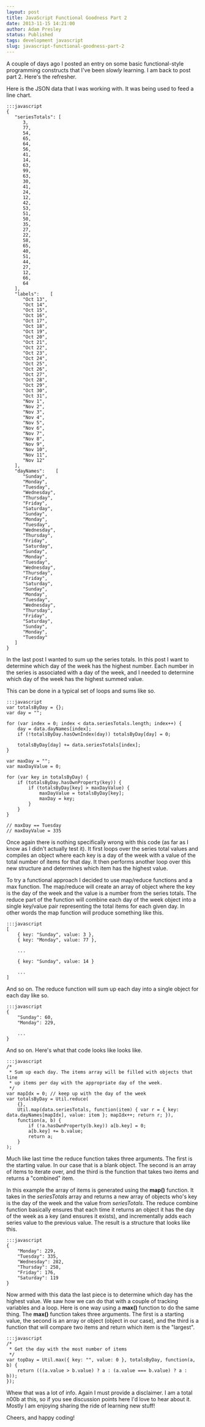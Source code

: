 ```yaml
---
layout: post
title: JavaScript Functional Goodness Part 2
date: 2013-11-15 14:21:00
author: Adam Presley
status: Published
tags: development javascript
slug: javascript-functional-goodness-part-2
---
```


A couple of days ago I posted an entry on some basic functional-style
programming constructs that I've been *slowly* learning. I am back
to post part 2. Here's the refresher.

Here is the JSON data that I was working with. It was being used
to feed a line chart.

    :::javascript
    {
       "seriesTotals": [
          3,
          77,
          54,
          65,
          64,
          56,
          41,
          14,
          63,
          99,
          63,
          30,
          41,
          24,
          12,
          42,
          53,
          51,
          50,
          35,
          27,
          22,
          58,
          65,
          40,
          51,
          44,
          27,
          12,
          66,
          64
       ],
       "labels":    [
          "Oct 13",
          "Oct 14",
          "Oct 15",
          "Oct 16",
          "Oct 17",
          "Oct 18",
          "Oct 19",
          "Oct 20",
          "Oct 21",
          "Oct 22",
          "Oct 23",
          "Oct 24",
          "Oct 25",
          "Oct 26",
          "Oct 27",
          "Oct 28",
          "Oct 29",
          "Oct 30",
          "Oct 31",
          "Nov 1",
          "Nov 2",
          "Nov 3",
          "Nov 4",
          "Nov 5",
          "Nov 6",
          "Nov 7",
          "Nov 8",
          "Nov 9",
          "Nov 10",
          "Nov 11",
          "Nov 12"
       ],
       "dayNames":    [
          "Sunday",
          "Monday",
          "Tuesday",
          "Wednesday",
          "Thursday",
          "Friday",
          "Saturday",
          "Sunday",
          "Monday",
          "Tuesday",
          "Wednesday",
          "Thursday",
          "Friday",
          "Saturday",
          "Sunday",
          "Monday",
          "Tuesday",
          "Wednesday",
          "Thursday",
          "Friday",
          "Saturday",
          "Sunday",
          "Monday",
          "Tuesday",
          "Wednesday",
          "Thursday",
          "Friday",
          "Saturday",
          "Sunday",
          "Monday",
          "Tuesday"
       ]
    }

In the last post I wanted to sum up the series totals. In this post I want
to determine which day of the week has the highest number. Each number
in the series is associated with a day of the week, and I needed to
determine which day of the week has the highest summed value.

This can be done in a typical set of loops and sums like so.

    :::javascript
    var totalsByDay = {};
    var day = "";

    for (var index = 0; index < data.seriesTotals.length; index++) {
        day = data.dayNames[index];
        if (!totalsByDay.hasOwnIndex(day)) totalsByDay[day] = 0;

        totalsByDay[day] += data.seriesTotals[index];
    }

    var maxDay = "";
    var maxDayValue = 0;

    for (var key in totalsByDay) {
        if (totalsByDay.hasOwnProperty(key)) {
            if (totalsByDay[key] > maxDayValue) {
                maxDayValue = totalsByDay[key];
                maxDay = key;
            }
        }
    }

    // maxDay == Tuesday
    // maxDayValue = 335

Once again there is nothing specifically wrong with this code (as far as I know
as I didn't actually test it).
It first loops over the series total values and compiles an object where each key is
a day of the week with a value of the total number of items for that day. It then performs
another loop over this new structure and determines which item has the highest value.

To try a functional approach I decided to use map/reduce functions and a max function.
The map/reduce will create an array of object where the key is the day of the week
and the value is a number from the series totals. The reduce part of the function
will combine each day of the week object into a single key/value pair representing
the total items for each given day. In other words the map function will produce
something like this.

    :::javascript
    [
        { key: "Sunday", value: 3 },
        { key: "Monday", value: 77 },

        ...

        { key: "Sunday", value: 14 }

        ...
    ]

And so on. The reduce function will sum up each day into a single object
for each day like so.

    :::javascript
    {
        "Sunday": 60,
        "Monday": 229,

        ...
    }

And so on. Here's what that code looks like looks like.

    :::javascript
    /*
     * Sum up each day. The items array will be filled with objects that line
     * up items per day with the appropriate day of the week.
     */
    var mapIdx = 0; // keep up with the day of the week
    var totalsByDay = Util.reduce(
        {},
        Util.map(data.seriesTotals, function(item) { var r = { key: data.dayNames[mapIdx], value: item }; mapIdx++; return r; }),
        function(a, b) {
            if (!a.hasOwnProperty(b.key)) a[b.key] = 0;
            a[b.key] += b.value;
            return a;
        }
    );

Much like last time the reduce function takes three arguments. The first is the starting value. In our
case that is a blank object. The second is an array of items to iterate over, and the third is the
function that takes two items and returns a "combined" item.

In this example the array of items is generated using the **map()** function. It takes in the *seriesTotals*
array and returns a new array of objects who's key is the day of the week and the value from *seriesTotals*.
The reduce combine function basically ensures that each time it returns an object it has the day of the week
as a key (and ensures it exists), and incrementally adds each series value to the previous value.
The result is a structure that looks like this.

    :::javascript
    {
        "Monday": 229,
        "Tuesday": 335,
        "Wednesday": 282,
        "Thursday": 258,
        "Friday": 176,
        "Saturday": 119
    }

Now armed with this data the last piece is to determine which day has the highest value.
We saw how we can do that with a couple of tracking variables and a loop. Here is one way
using a **max()** function to do the same thing. The **max()** function takes three arguments.
The first is a starting value, the second is an array or object (object in our case), and the third
is a function that will compare two items and return which item is the "largest".

    :::javascript
    /*
     * Get the day with the most number of items
     */
    var topDay = Util.max({ key: "", value: 0 }, totalsByDay, function(a, b) {
        return (((a.value > b.value) ? a : (a.value === b.value) ? a : b));
    });

Whew that was a lot of info. Again I must provide a disclaimer. I am a total n00b at this,
so if you see discussion points here I'd love to hear about it. Mostly I am
enjoying sharing the ride of learning new stuff!

Cheers, and happy coding!